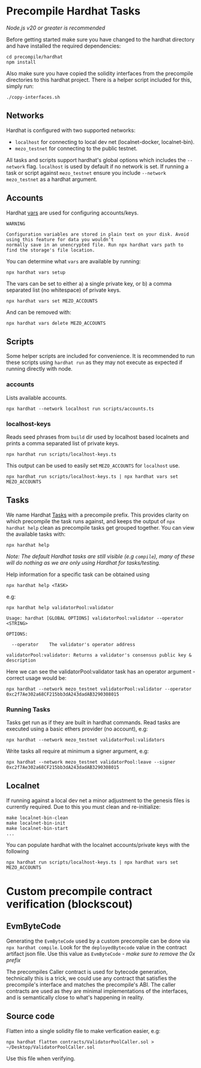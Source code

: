 # Precompile Hardhat Tasks

*Node.js v20 or greater is recommended*

Before getting started make sure you have changed to the hardhat directory and have installed the required
dependencies:

```
cd precompile/hardhat
npm install
```

Also make sure you have copied the solidity interfaces from the precompile directories to this hardhat project. There
is a helper script included for this, simply run:

```
./copy-interfaces.sh
```

## Networks

Hardhat is configured with two supported networks:

* `localhost` for connecting to local dev net (localnet-docker, localnet-bin).
* `mezo_testnet` for connecting to the public testnet.

All tasks and scripts support hardhat's global options which includes the `--network` flag. `localhost` is
used by default if no network is set. If running a task or script against `mezo_testnet` ensure you include
`--network mezo_testnet` as a hardhat argument.

## Accounts

Hardhat [vars](https://hardhat.org/hardhat-runner/docs/guides/configuration-variables) are used for configuring
accounts/keys.

```
WARNING

Configuration variables are stored in plain text on your disk. Avoid using this feature for data you wouldn’t
normally save in an unencrypted file. Run npx hardhat vars path to find the storage's file location.
```

You can determine what `vars` are available by running:

```
npx hardhat vars setup
```

The vars can be set to either a) a single private key, or b) a comma separated list (no whitespace) of private keys.

```
npx hardhat vars set MEZO_ACCOUNTS
```

And can be removed with:

```
npx hardhat vars delete MEZO_ACCOUNTS
```

## Scripts

Some helper scripts are included for convenience. It is recommended to run these scripts using `hardhat run` as they
may not execute as expected if running directly with node.

### accounts

Lists available accounts.

```
npx hardhat --network localhost run scripts/accounts.ts
```

### localhost-keys

Reads seed phrases from `build` dir used by localhost based localnets and prints a comma separated list of private
keys.

```
npx hardhat run scripts/localhost-keys.ts
```

This output can be used to easily set `MEZO_ACCOUNTS` for `localhost` use.

```
npx hardhat run scripts/localhost-keys.ts | npx hardhat vars set MEZO_ACCOUNTS
```

## Tasks

We name Hardhat [Tasks](https://hardhat.org/hardhat-runner/docs/advanced/create-task) with a precompile prefix. This
provides clarity on which precompile the task runs against, and keeps the output of `npx hardhat help` clean as
precompile tasks get grouped together. You can view the available tasks with:

```
npx hardhat help
```

*Note: The default Hardhat tasks are still visible (e.g `compile`), many of these will do nothing as we are only using
Hardhat for tasks/testing.*

Help information for a specific task can be obtained using

```
npx hardhat help <TASK>
```

e.g:

```
npx hardhat help validatorPool:validator
```

```
Usage: hardhat [GLOBAL OPTIONS] validatorPool:validator --operator <STRING>

OPTIONS:

  --operator	The validator's operator address

validatorPool:validator: Returns a validator's consensus public key & description
```

Here we can see the validatorPool:validator task has an operator argument - correct usage would be:

```
npx hardhat --network mezo_testnet validatorPool:validator --operator 0xc2f7Ae302a68CF215bb3dA243dadAB3290308015
```

### Running Tasks

Tasks get run as if they are built in hardhat commands. Read tasks are executed using a basic ethers provider
(no account), e.g:

```
npx hardhat --network mezo_testnet validatorPool:validators
```

Write tasks all require at minimum a signer argument, e.g:

```
npx hardhat --network mezo_testnet validatorPool:leave --signer 0xc2f7Ae302a68CF215bb3dA243dadAB3290308015
```

## Localnet

If running against a local dev net a minor adjustment to the genesis files is currently required. Due to this you must
clean and re-initialize:

```
make localnet-bin-clean
make localnet-bin-init
make localnet-bin-start
...
```

You can populate hardhat with the localnet accounts/private keys with the following

```
npx hardhat run scripts/localhost-keys.ts | npx hardhat vars set MEZO_ACCOUNTS
```

# Custom precompile contract verification (blockscout)

## EvmByteCode

Generating the `EvmByteCode` used by a custom precompile can be done via `npx hardhat compile`. Look for the
`deployedBytecode` value in the contract artifact json file. Use this value as `EvmByteCode` - *make sure to remove
the 0x prefix*

The precompiles Caller contract is used for bytecode generation, technically this is a trick, we could use any contract
that satisfies the precompile's interface and matches the precompile's ABI. The caller contracts are used as they are
minimal implementations of the interfaces, and is semantically close to what's happening in reality.

## Source code

Flatten into a single solidity file to make verfication easier, e.g:

`npx hardhat flatten contracts/ValidatorPoolCaller.sol > ~/Desktop/ValidatorPoolCaller.sol`

Use this file when verifying.
